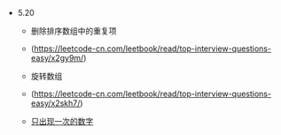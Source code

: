 - 5.20
    - 删除排序数组中的重复项 
    - (https://leetcode-cn.com/leetbook/read/top-interview-questions-easy/x2gy9m/)
  
    - 旋转数组
    - (https://leetcode-cn.com/leetbook/read/top-interview-questions-easy/x2skh7/)
  
    - [只出现一次的数字](https://leetcode-cn.com/leetbook/read/top-interview-questions-easy/x21ib6/)
    
  